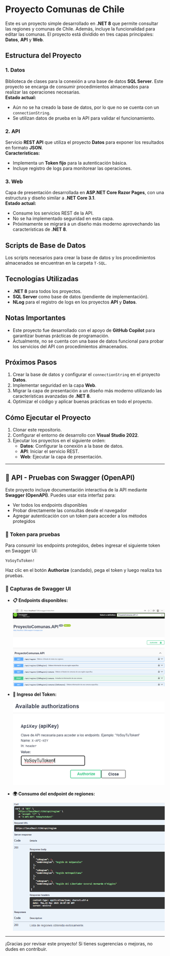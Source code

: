# Proyecto Comunas de Chile

Este es un proyecto simple desarrollado en **.NET 8** que permite consultar las regiones y comunas de Chile. Además, incluye la funcionalidad para editar las comunas. El proyecto está dividido en tres capas principales: **Datos**, **API** y **Web**.

## Estructura del Proyecto

### 1. **Datos**
Biblioteca de clases para la conexión a una base de datos **SQL Server**. Este proyecto se encarga de consumir procedimientos almacenados para realizar las operaciones necesarias.  
**Estado actual:**
- Aún no se ha creado la base de datos, por lo que no se cuenta con un `connectionString`.
- Se utilizan datos de prueba en la API para validar el funcionamiento.

### 2. **API**
Servicio **REST API** que utiliza el proyecto **Datos** para exponer los resultados en formato **JSON**.  
**Características:**
- Implementa un **Token fijo** para la autenticación básica.
- Incluye registro de logs para monitorear las operaciones.

### 3. **Web**
Capa de presentación desarrollada en **ASP.NET Core Razor Pages**, con una estructura y diseño similar a **.NET Core 3.1**.  
**Estado actual:**
- Consume los servicios REST de la API.
- No se ha implementado seguridad en esta capa.
- Próximamente se migrará a un diseño más moderno aprovechando las características de **.NET 8**.

## Scripts de Base de Datos
Los scripts necesarios para crear la base de datos y los procedimientos almacenados se encuentran en la carpeta `T-SQL`.

## Tecnologías Utilizadas
- **.NET 8** para todos los proyectos.
- **SQL Server** como base de datos (pendiente de implementación).
- **NLog** para el registro de logs en los proyectos **API** y **Datos**.

## Notas Importantes
- Este proyecto fue desarrollado con el apoyo de **GitHub Copilot** para garantizar buenas prácticas de programación.
- Actualmente, no se cuenta con una base de datos funcional para probar los servicios del API con procedimientos almacenados.

## Próximos Pasos
1. Crear la base de datos y configurar el `connectionString` en el proyecto **Datos**.
2. Implementar seguridad en la capa **Web**.
3. Migrar la capa de presentación a un diseño más moderno utilizando las características avanzadas de **.NET 8**.
4. Optimizar el código y aplicar buenas prácticas en todo el proyecto.

## Cómo Ejecutar el Proyecto
1. Clonar este repositorio.
2. Configurar el entorno de desarrollo con **Visual Studio 2022**.
3. Ejecutar los proyectos en el siguiente orden:
   - **Datos**: Configurar la conexión a la base de datos.
   - **API**: Iniciar el servicio REST.
   - **Web**: Ejecutar la capa de presentación.

---

## 🧪 API - Pruebas con Swagger (OpenAPI)

Este proyecto incluye documentación interactiva de la API mediante **Swagger (OpenAPI)**. Puedes usar esta interfaz para:

- Ver todos los endpoints disponibles
- Probar directamente las consultas desde el navegador
- Agregar autenticación con un token para acceder a los métodos protegidos

### 🔐 Token para pruebas

Para consumir los endpoints protegidos, debes ingresar el siguiente token en Swagger UI:

```
YoSoyTuToken!
```

Haz clic en el botón **Authorize** (candado), pega el token y luego realiza tus pruebas.

### 📸 Capturas de Swagger UI

- **📋 Endpoints disponibles:**

  ![Swagger Endpoints](docs/img/swagger-endpoints.png)

- **🔑 Ingreso del Token:**

  ![Swagger Token Auth](docs/img/swagger-token.png)

- **🌍 Consumo del endpoint de regiones:**

  ![Swagger Lista Regiones](docs/img/swagger-regiones.png)

---

¡Gracias por revisar este proyecto! Si tienes sugerencias o mejoras, no dudes en contribuir.
